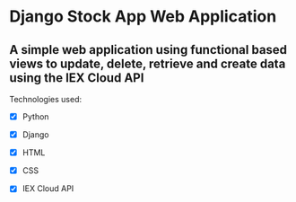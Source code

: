 # Django Stock App Web Application

## A simple web application using functional based views to update, delete, retrieve and create data using the IEX Cloud API

Technologies used:
- [x] Python 
- [x] Django 
- [x] HTML
- [x] CSS
- [x] IEX Cloud API

